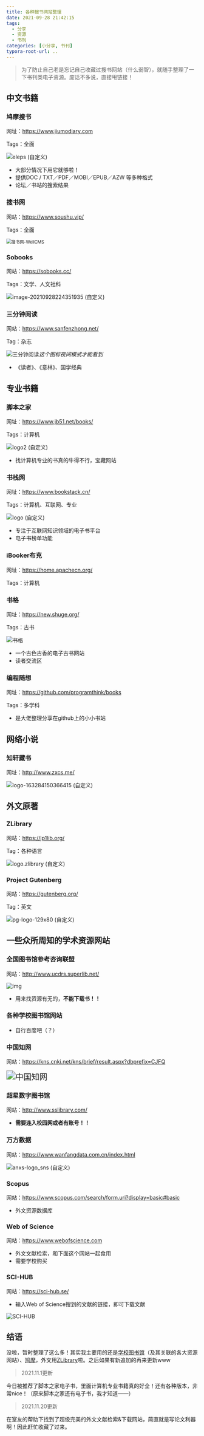 ```yaml
---
title: 各种搜书网站整理
date: 2021-09-28 21:42:15
tags: 
  - 分享
  - 资源
  - 书刊
categories: [小分享, 书刊]
typora-root-url: ..
---
```


<div class="primary">

> 为了防止自己老是忘记自己收藏过搜书网站（什么弱智），就随手整理了一下书刊类电子资源。废话不多说，直接甩链接！

</div>

<!-- more -->

## 中文书籍

### 鸠摩搜书

网址：https://www.jiumodiary.com

Tags：全面

![eleps (自定义)](http://150.158.151.86/images/booksSearch/eleps%20(%E8%87%AA%E5%AE%9A%E4%B9%89).png)

- 大部分情况下用它就够啦！
- 提供DOC / TXT／PDF／MOBI／EPUB／AZW 等多种格式
- 论坛／书站的搜索结果

### 搜书网

网站：https://www.soushu.vip/

Tags：全面

<img src="http://150.158.151.86/images/booksSearch/logo.png2.1.0" alt="搜书网-WellCMS" style="zoom:80%;" />

### Sobooks

网站：https://sobooks.cc/

Tags：文学、人文社科

![image-20210928224351935 (自定义)](http://150.158.151.86/images/booksSearch/image-20210928224351935%20(%E8%87%AA%E5%AE%9A%E4%B9%89).png)

### 三分钟阅读

网站：https://www.sanfenzhong.net/

Tag：杂志

![三分钟阅读](http://150.158.151.86/images/booksSearch/logo@2x.png)_这个图标夜间模式才能看到_

- 《读者》、《意林》、国学经典



## 专业书籍

### 脚本之家

网址：https://www.jb51.net/books/

Tags：计算机



![logo2 (自定义)](http://150.158.151.86/images/booksSearch/logo2%20(%E8%87%AA%E5%AE%9A%E4%B9%89).gif)

- 找计算机专业的书真的牛得不行，宝藏网站

### 书栈网

网址：https://www.bookstack.cn/

Tags：计算机、互联网、专业

![logo (自定义)](http://150.158.151.86/images/booksSearch/logo%20(%E8%87%AA%E5%AE%9A%E4%B9%89).png)

- 专注于互联网知识领域的电子书平台
- 电子书榜单功能

### iBooker布克

网址：https://home.apachecn.org/

Tags：计算机

### 书格

网址：https://new.shuge.org/

Tags：古书

![书格](http://150.158.151.86/images/booksSearch/logo-16328394780005.png)

- 一个古色古香的电子古书网站
- 读者交流区

### 编程随想

网址：https://github.com/programthink/books

Tags：多学科

- 是大佬整理分享在github上的小小书站



## 网络小说

### 知轩藏书

网址：http://www.zxcs.me/

![logo-163284150366415 (自定义)](http://150.158.151.86/images/booksSearch/logo-163284150366415%20(%E8%87%AA%E5%AE%9A%E4%B9%89).png)



## 外文原著

### ZLibrary

网站：https://jp1lib.org/

Tag：各种语言

![logo.zlibrary (自定义)](http://150.158.151.86/images/booksSearch/logo.zlibrary%20(%E8%87%AA%E5%AE%9A%E4%B9%89).png)

### Project Gutenberg

网站：https://gutenberg.org/

Tag：英文

![pg-logo-129x80 (自定义)](http://150.158.151.86/images/booksSearch/pg-logo-129x80%20(%E8%87%AA%E5%AE%9A%E4%B9%89).png)



## 一些众所周知的学术资源网站

### 全国图书馆参考咨询联盟

网站：http://www.ucdrs.superlib.net/

![img](http://150.158.151.86/images/booksSearch/logo.jpg)

- 用来找资源有无的，**不能下载书！！**

### 各种学校图书馆网站


- 自行百度吧（？）

### 中国知网

网站：https://kns.cnki.net/kns/brief/result.aspx?dbprefix=CJFQ

<img src="http://150.158.151.86/images/booksSearch/logo.gif" alt="中国知网" style="zoom:150%;" />

### 超星数字图书馆

网站：http://www.sslibrary.com/

- **需要连入校园网或者有账号！！**

### 万方数据

网站：https://www.wanfangdata.com.cn/index.html

![anxs-logo_sns (自定义)](http://150.158.151.86/images/booksSearch/anxs-logo_sns%20(%E8%87%AA%E5%AE%9A%E4%B9%89).png)

### Scopus

网站：https://www.scopus.com/search/form.uri?display=basic#basic

- 外文资源数据库

### Web of Science

网站：https://www.webofscience.com

- 外文文献检索，和下面这个网站一起食用
- 需要学校购买

### SCI-HUB

网站：https://sci-hub.se/

- 输入Web of Science搜到的文献的链接，即可下载文献

![SCI-HUB](http://150.158.151.86/images/booksSearch/logo_en1.png)





## 结语

没啦，暂时整理了这么多！其实我主要用的还是[学校图书馆](#各种学校图书馆网站)（及其关联的各大资源网站）、[鸠摩](#鸠摩搜书)，外文用[ZLibrary](#ZLibrary)啦。之后如果有新追加的再来更新www

> 2021.11.1更新

今日被推荐了脚本之家电子书，里面计算机专业书籍真的好全！还有各种版本，非常nice！（原来脚本之家还有电子书，我才知道——）

> 2021.11.20更新

在室友的帮助下找到了超级完美的外文文献检索&下载网站，简直就是写论文利器啊！因此赶忙收藏了过来。
